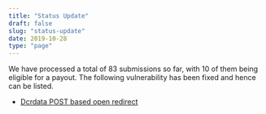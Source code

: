 ```yaml
---
title: "Status Update"
draft: false
slug: "status-update"
date: 2019-10-28
type: "page"
---
```


We have processed a total of 83 submissions so far, with 10 of them being
eligible for a payout. The following vulnerability has been fixed and hence can
be listed.

- [Dcrdata POST based open redirect](https://github.com/decred/dcrdata/pull/1563)

